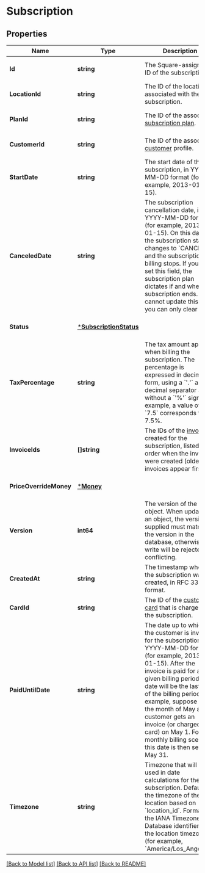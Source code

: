 # Subscription

## Properties
Name | Type | Description | Notes
------------ | ------------- | ------------- | -------------
**Id** | **string** | The Square-assigned ID of the subscription. | [optional] [default to null]
**LocationId** | **string** | The ID of the location associated with the subscription. | [optional] [default to null]
**PlanId** | **string** | The ID of the associated [subscription plan](#type-catalogsubscriptionplan). | [optional] [default to null]
**CustomerId** | **string** | The ID of the associated [customer](#type-customer) profile. | [optional] [default to null]
**StartDate** | **string** | The start date of the subscription, in YYYY-MM-DD format (for example, 2013-01-15). | [optional] [default to null]
**CanceledDate** | **string** | The subscription cancellation date, in YYYY-MM-DD format (for example, 2013-01-15). On this date, the subscription status changes  to &#x60;CANCELED&#x60; and the subscription billing stops.  If you don&#x27;t set this field, the subscription plan dictates if and  when subscription ends.   You cannot update this field, you can only clear it. | [optional] [default to null]
**Status** | [***SubscriptionStatus**](SubscriptionStatus.md) |  | [optional] [default to null]
**TaxPercentage** | **string** | The tax amount applied when billing the subscription. The percentage is expressed in decimal form, using a &#x60;&#x27;.&#x27;&#x60; as the decimal separator and without a &#x60;&#x27;%&#x27;&#x60; sign. For example, a value of &#x60;7.5&#x60; corresponds to 7.5%. | [optional] [default to null]
**InvoiceIds** | **[]string** | The IDs of the [invoices](#type-invoice) created for the  subscription, listed in order when the invoices were created  (oldest invoices appear first). | [optional] [default to null]
**PriceOverrideMoney** | [***Money**](Money.md) |  | [optional] [default to null]
**Version** | **int64** | The version of the object. When updating an object, the version supplied must match the version in the database, otherwise the write will be rejected as conflicting. | [optional] [default to null]
**CreatedAt** | **string** | The timestamp when the subscription was created, in RFC 3339 format. | [optional] [default to null]
**CardId** | **string** | The ID of the [customer](#type-customer) [card](#type-card) that is charged for the subscription. | [optional] [default to null]
**PaidUntilDate** | **string** | The date up to which the customer is invoiced for the subscription, in YYYY-MM-DD format (for example, 2013-01-15).  After the invoice is paid for a given billing period, this date will be the last day of the billing period. For example, suppose for the month of May a customer gets an invoice (or charged the card) on May 1. For the monthly billing scenario, this date is then set to May 31. | [optional] [default to null]
**Timezone** | **string** | Timezone that will be used in date calculations for the subscription. Defaults to the timezone of the location based on &#x60;location_id&#x60;. Format: the IANA Timezone Database identifier for the location timezone (for example, &#x60;America/Los_Angeles&#x60;). | [optional] [default to null]

[[Back to Model list]](../README.md#documentation-for-models) [[Back to API list]](../README.md#documentation-for-api-endpoints) [[Back to README]](../README.md)

